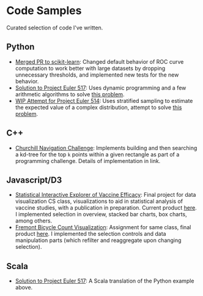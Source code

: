 # Code Samples
Curated selection of code I've written.

## Python
* [Merged PR to scikit-learn](https://github.com/scikit-learn/scikit-learn/pull/5237): Changed default behavior of ROC curve computation to work better with large datasets by dropping unnecessary thresholds, and implemented new tests for the new behavior.
* [Solution to Project Euler 517](https://github.com/gclenaghan/codesamples/blob/master/517.py): Uses dynamic programming and a few arithmetic algorithms to solve [this problem](https://projecteuler.net/problem=517).
* [WIP Attempt for Project Euler 514](https://github.com/gclenaghan/codesamples/blob/master/514.py): Uses stratified sampling to estimate the expected value of a complex distribution, attempt to solve [this problem](https://projecteuler.net/problem=514).

## C++
* [Churchill Navigation Challenge](https://github.com/gclenaghan/churchill): Implements building and then searching a kd-tree for the top `k` points within a given rectangle as part of a programming challenge. Details of implementation in link.

## Javascript/D3
* [Statistical Interactive Explorer of Vaccine Efficacy](https://github.com/nkullman/SIEVE): Final project for data visualization CS class, visualizations to aid in statistical analysis of vaccine studies, with a publication in preparation. Current product [here](http://nkullman.github.io/SIEVE/). I implemented selection in overview, stacked bar charts, box charts, among others.
* [Fremont Bicycle Count Visualization](https://github.com/gclenaghan/bikedata): Assignment for same class, final product [here](http://cse512-15s.github.io/a3-nkullman-gclenagh/). I implemented the selection controls and data manipulation parts (which refilter and reaggregate upon changing selection).

## Scala
* [Solution to Project Euler 517](https://github.com/gclenaghan/codesamples/blob/master/Sol517.scala): A Scala translation of the Python example above.

